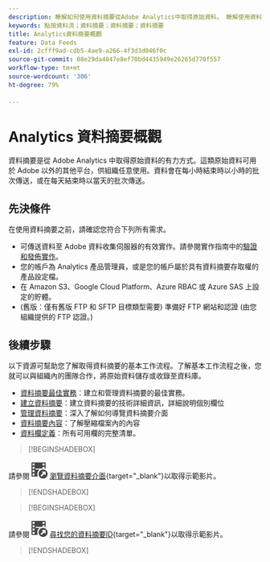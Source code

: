 ```yaml
---
description: 瞭解如何使用資料摘要從Adobe Analytics中取得原始資料。 瞭解使用資料摘要的先決條件，以及後續步驟。
keywords: 點按資料流；資料摘要；資料摘要；資料摘要
title: Analytics資料摘要概觀
feature: Data Feeds
exl-id: 2cfff9ad-cdb5-4ae9-a266-4f3d3d046f0c
source-git-commit: 08e29da4847e8ef70bd4435949e26265d770f557
workflow-type: tm+mt
source-wordcount: '306'
ht-degree: 79%

---
```


# Analytics 資料摘要概觀

資料摘要是從 Adobe Analytics 中取得原始資料的有力方式。這類原始資料可用於 Adobe 以外的其他平台，供組織任意使用。資料會在每小時結束時以小時的批次傳送，或在每天結束時以當天的批次傳送。

## 先決條件

在使用資料摘要之前，請確認您符合下列所有需求。

* 可傳送資料至 Adobe 資料收集伺服器的有效實作。請參閱實作指南中的[驗證和發佈實作](/help/implement/launch/validate-publish-prod.md)。
* 您的帳戶為 Analytics 產品管理員，或是您的帳戶屬於具有資料摘要存取權的產品設定檔。
* 在 Amazon S3、Google Cloud Platform、Azure RBAC 或 Azure SAS 上設定的貯體。
* (舊版：僅有舊版 FTP 和 SFTP 目標類型需要) 準備好 FTP 網站和認證 (由您組織提供的 FTP 認證。)

## 後續步驟

以下資源可幫助您了解取得資料摘要的基本工作流程。了解基本工作流程之後，您就可以與組織內的團隊合作，將原始資料儲存或收錄至資料庫。

* [資料摘要最佳實務](/help/export/analytics-data-feed/data-feeds-best-practices.md)：建立和管理資料摘要的最佳實務。
* [建立資料摘要](create-feed.md)：建立資料摘要的技術詳細資訊，詳細說明個別欄位
* [管理資料摘要](df-manage-feeds.md)：深入了解如何導覽資料摘要介面
* [資料摘要內容](c-df-contents/datafeeds-contents.md)：了解壓縮檔案<!-- Is this still the output users can download from the destination? I aske Jun. -->內的內容
* [資料欄定義](c-df-contents/datafeeds-reference.md)：所有可用欄的完整清單。

>[!BEGINSHADEBOX]

請參閱![VideoCheckedOut](/help/assets/icons/VideoCheckedOut.svg) [瀏覽資料摘要介面](https://video.tv.adobe.com/v/25452?quality=12&learn=on){target="_blank"}以取得示範影片。

>[!ENDSHADEBOX]



>[!BEGINSHADEBOX]

請參閱![VideoCheckedOut](/help/assets/icons/VideoCheckedOut.svg) [尋找您的資料摘要ID](https://video.tv.adobe.com/v/335747?quality=12&learn=on){target="_blank"}以取得示範影片。

>[!ENDSHADEBOX]
